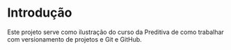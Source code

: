 # Introdução 
Este projeto serve como ilustração do curso da Preditiva de como trabalhar com versionamento de projetos e Git e GitHub. 
